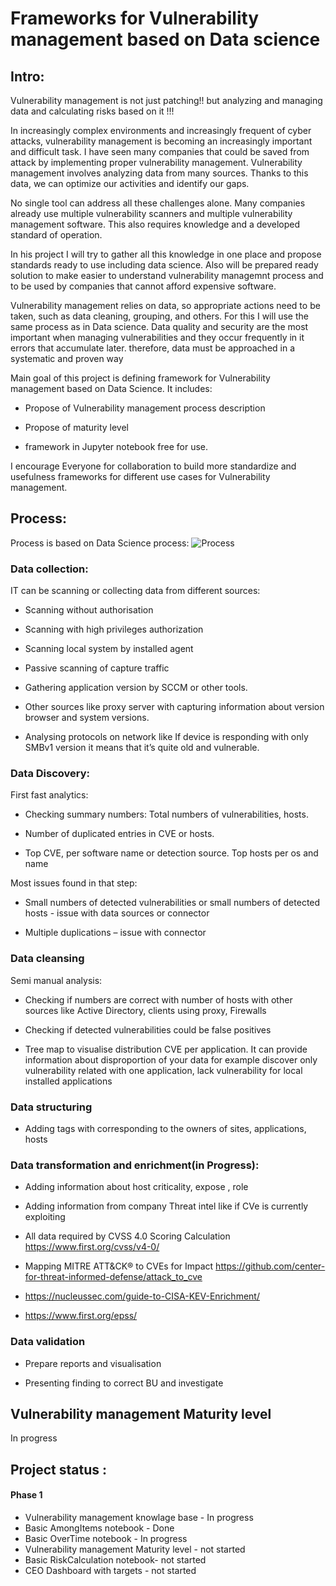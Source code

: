 # Frameworks for Vulnerability management based on Data science  

## Intro: 

Vulnerability management is not just patching!! but analyzing and managing data and calculating risks based on it !!!

 In increasingly complex environments and increasingly frequent of cyber attacks, vulnerability management is becoming an increasingly important and difficult task. I have seen many companies that could be saved from attack by implementing proper vulnerability management. Vulnerability management involves analyzing data from many sources. Thanks to this data, we can optimize our activities and identify our gaps.
 
 No single tool can address all these challenges alone.  Many companies already use multiple vulnerability scanners and multiple vulnerability management software. This also requires knowledge and a developed standard of operation.
 
 In his project I will try to gather  all this knowledge in one place and propose standards ready to use including data science.  Also will be prepared ready solution to make easier to understand vulnerability managemnt process and to be used by companies that cannot afford expensive software.
 
 Vulnerability management relies on data, so appropriate actions need to be taken, such as data cleaning, grouping, and others. For this I will use the same process as in Data science. Data quality and security are the most important when managing vulnerabilities and they occur frequently in it errors that accumulate later. therefore, data must be approached in a systematic and proven way

Main goal of this project is defining framework for Vulnerability management based on Data Science. It includes: 

* Propose of Vulnerability management process description 

* Propose of maturity level  

* framework in Jupyter notebook free for use.   

I encourage Everyone for collaboration to build more standardize and usefulness frameworks for different use cases for Vulnerability management.  

##  Process: 

Process is based on Data Science process: 
![Process](https://lh3.googleusercontent.com/pw/ADCreHf53bFBVWybp_M10SDVGECA013VpJjo6IIT25UsqNDLa6bQ0_aIDn7G0Us_JenCIpbY4cIzyvoJZrSnaBuJgg13cXqr9Tv__lPZNSVY366QHLrGbQwaVPOpEVd0-a8LKMPxlOCgmFeSHbwrbRoJ5GnUQg=w1338-h324-s-no-gm?authuser=0)
### Data collection: 

IT can be scanning or collecting data from different sources: 

* Scanning without authorisation 

* Scanning with high privileges authorization 

* Scanning local system by installed agent 

* Passive scanning of capture traffic  

* Gathering application version by SCCM or other tools.  

* Other sources like proxy server with capturing information about version browser and system versions.  

* Analysing protocols on network like If device is responding with only SMBv1 version it means that it’s quite old and vulnerable.   

###  Data Discovery:

First fast analytics: 

* Checking summary numbers: Total numbers of vulnerabilities, hosts.  

* Number of duplicated entries in CVE or hosts.  

* Top CVE, per software name or detection source. Top hosts per os and name 

Most issues found in that step: 

* Small numbers of detected vulnerabilities or small numbers of detected hosts - issue with data sources or connector 

* Multiple duplications – issue with connector 

### Data cleansing  

Semi manual analysis: 

* Checking if numbers are correct with number of hosts with other sources like Active Directory, clients using proxy, Firewalls  

* Checking if detected vulnerabilities could be false positives 

* Tree map to visualise distribution CVE per application.  It can provide information about disproportion of your data for example discover only vulnerability related with one application, lack vulnerability for local installed applications 

 

### Data structuring  

* Adding tags with corresponding to the owners of sites, applications, hosts 

### Data transformation and enrichment(in Progress): 
* Adding information about host criticality, expose ,  role 

* Adding information from company Threat intel  like  if CVe is currently exploiting  
* All data required by CVSS 4.0 Scoring Calculation https://www.first.org/cvss/v4-0/
* Mapping MITRE ATT&CK® to CVEs for Impact  https://github.com/center-for-threat-informed-defense/attack_to_cve
* https://nucleussec.com/guide-to-CISA-KEV-Enrichment/
* https://www.first.org/epss/
 

### Data validation 

* Prepare reports and visualisation 

* Presenting finding to correct BU and investigate  

## Vulnerability management Maturity level 

In  progress

## Project status :
#### Phase 1 
- Vulnerability management knowlage base - In progress
- Basic  AmongItems  notebook -  Done
- Basic  OverTime  notebook - In progress
- Vulnerability management Maturity level - not started
- Basic RiskCalculation notebook- not started
- CEO Dashboard with targets - not started

